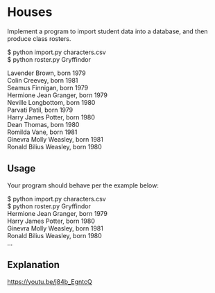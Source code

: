 # Houses

Implement a program to import student data into a database, and then produce class rosters.

$ python import.py characters.csv  
$ python roster.py Gryffindor  

Lavender Brown, born 1979</br>
Colin Creevey, born 1981</br>
Seamus Finnigan, born 1979</br>
Hermione Jean Granger, born 1979</br>
Neville Longbottom, born 1980</br>
Parvati Patil, born 1979</br>
Harry James Potter, born 1980</br>
Dean Thomas, born 1980</br>
Romilda Vane, born 1981</br>
Ginevra Molly Weasley, born 1981</br>
Ronald Bilius Weasley, born 1980</br>

## Usage
Your program should behave per the example below:  

$ python import.py characters.csv</br>
$ python roster.py Gryffindor</br>
Hermione Jean Granger, born 1979</br>
Harry James Potter, born 1980</br>
Ginevra Molly Weasley, born 1981</br>
Ronald Bilius Weasley, born 1980</br>
...

## Explanation

https://youtu.be/j84b_EgntcQ
